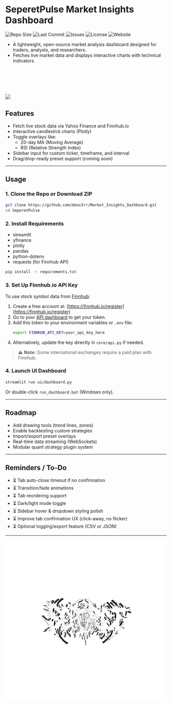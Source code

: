 # SeperetPulse Market Insights Dashboard

![Repo Size](https://img.shields.io/github/repo-size/denv3rr/Market_Insights_Dashboard)
![Last Commit](https://img.shields.io/github/last-commit/denv3rr/Market_Insights_Dashboard)
![Issues](https://img.shields.io/github/issues/denv3rr/Market_Insights_Dashboard)
![License](https://img.shields.io/github/license/denv3rr/Market_Insights_Dashboard)
![Website](https://img.shields.io/website?url=https%3A%2F%2Fseperet.com&label=seperet.com)

- A lightweight, open-source market analysis dashboard designed for traders, analysts, and researchers.
- Fetches live market data and displays interactive charts with technical indicators.

<br></br>
<br></br>

<img src="https://user-images.githubusercontent.com/74038190/212284100-561aa473-3905-4a80-b561-0d28506553ee.gif">

## Features

- Fetch live stock data via Yahoo Finance and Finnhub.io
- Interactive candlestick charts (Plotly)
- Toggle overlays like:
  - 20-day MA (Moving Average)
  - RSI (Relative Strength Index)
- Sidebar input for custom ticker, timeframe, and interval
- Drag/drop-ready preset support (coming soon)

---

## Usage

### 1. Clone the Repo or Download ZIP

```bash
git clone https://github.com/denv3rr/Market_Insights_Dashboard.git
cd SeperetPulse
```

### 2. Install Requirements

- streamlit  
- yfinance  
- plotly  
- pandas
- python-dotenv  
- requests (for Finnhub API)

```bash
pip install -r requirements.txt
```

### 3. Set Up Finnhub.io API Key

To use stock symbol data from [Finnhub](https://finnhub.io):

1. Create a free account at: [https://finnhub.io/register](https://finnhub.io/register)
2. Go to your [API dashboard](https://finnhub.io/dashboard) to get your token.
3. Add this token to your environment variables or `.env` file:
    ```bash
    export FINNHUB_API_KEY=your_api_key_here
    ```
4. Alternatively, update the key directly in `core/api.py` if needed.

> ⚠️ **Note:** Some international exchanges require a paid plan with Finnhub.

### 4. Launch UI Dashboard

```bash
streamlit run ui/dashboard.py
```

Or double-click `run_dashboard.bat` (Windows only).

---

## Roadmap

- Add drawing tools (trend lines, zones)
- Enable backtesting custom strategies
- Import/export preset overlays
- Real-time data streaming (WebSockets)
- Modular quant strategy plugin system

---

## Reminders / To-Do

- ⏳ Tab auto-close timeout if no confirmation
- ⏳ Transition/fade animations
- ⏳ Tab reordering support
- ⏳ Dark/light mode toggle
- ⏳ Sidebar hover & dropdown styling polish
- ⏳ Improve tab confirmation UX (click-away, no flicker)
- ⏳ Optional logging/export feature (CSV or JSON)

---

<div align="center">
  <a href="https://seperet.com">
    <img src="https://github.com/denv3rr/denv3rr/blob/main/Seperet_Slam_White.gif"/>
  </a>
</div>
